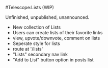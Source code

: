 #Telescope:Lists (WIP)

Unfinished, unpublished, unannounced.

- New collection of Lists
- Users can create lists of their favorite links
- view, upvote/downvote, comment on lists
- Seperate style for lists
- route at '/lists'
- "Lists" secondary nav link
- "Add to List" button option in posts list

